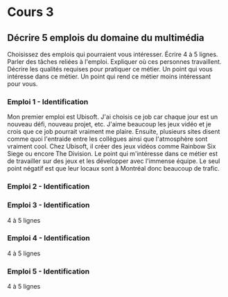 # Cours 3
## Décrire 5 emplois du domaine du multimédia
Choisissez des emplois qui pourraient vous intéresser. Écrire 4 à 5 lignes. Parler des tâches reliées à l'emploi. Expliquer où ces personnes travaillent. Décrire les qualités requises pour pratiquer ce métier. Un point qui vous intéresse dans ce métier. Un point qui rend ce métier moins intéressant pour vous. 

### Emploi 1 - Identification
Mon premier emploi est Ubisoft. J'ai choisis ce job car chaque jour est un nouveau défi, nouveau projet, etc. J'aime beaucoup les jeux vidéo et je crois que ce job pourrait vraiment me plaire. Ensuite, plusieurs sites disent comme quoi l'entraide entre les collègues ainsi que l'atmosphère sont vraiment cool. Chez Ubisoft, il créer des jeux vidéos comme Rainbow Six Siege ou encore The Division. Le point qui m'intéresse dans ce métier est de travailler sur des jeux et les développer avec l'immense équipe. Le seul point négatif est que leur locaux sont à Montréal donc beaucoup de trafic.

### Emploi 2 - Identification


### Emploi 3 - Identification
4 à 5 lignes 

### Emploi 4 - Identification
4 à 5 lignes

### Emploi 5 - Identification
4 à 5 lignes

